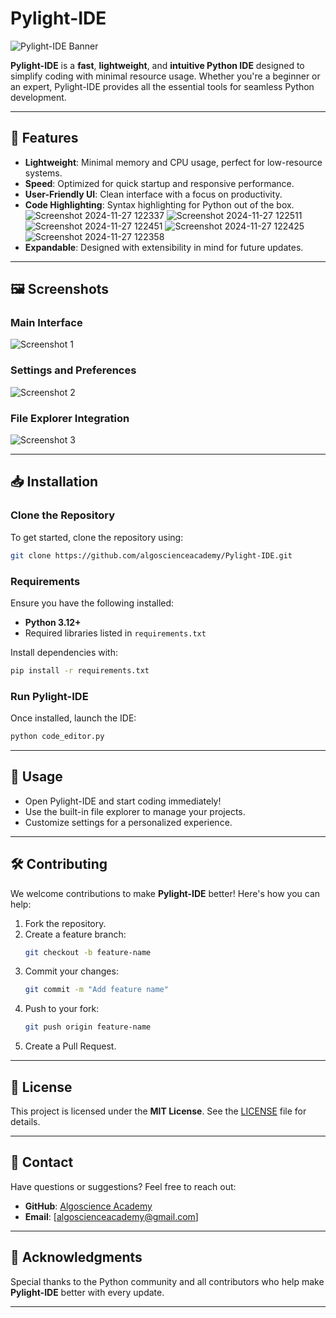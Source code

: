 
# Pylight-IDE

![Pylight-IDE Banner](screenshots/banner.png)  

**Pylight-IDE** is a **fast**, **lightweight**, and **intuitive Python IDE** designed to simplify coding with minimal resource usage. Whether you're a beginner or an expert, Pylight-IDE provides all the essential tools for seamless Python development.

---

## 🚀 Features

- **Lightweight**: Minimal memory and CPU usage, perfect for low-resource systems.
- **Speed**: Optimized for quick startup and responsive performance.
- **User-Friendly UI**: Clean interface with a focus on productivity.
- **Code Highlighting**: Syntax highlighting for Python out of the box.
![Screenshot 2024-11-27 122337](https://github.com/user-attachments/assets/b8e2ee4e-a1ec-4a53-8b3e-963839af3c0b)
![Screenshot 2024-11-27 122511](https://github.com/user-attachments/assets/1a090e1f-8715-4039-a914-8698ef6f06ff)
![Screenshot 2024-11-27 122451](https://github.com/user-attachments/assets/55fe8104-022d-4184-a30e-05321fa24309)
![Screenshot 2024-11-27 122425](https://github.com/user-attachments/assets/c6f8118f-7ae8-4d94-9f7d-6a9bb4f15a87)
![Screenshot 2024-11-27 122358](https://github.com/user-attachments/assets/a0f6bb02-b197-492d-81c0-aac75b94e8d6)
- **Expandable**: Designed with extensibility in mind for future updates.

---

## 🖼️ Screenshots

### Main Interface  
![Screenshot 1](screenshots/Screenshot_2024-11-27_122337.png)

### Settings and Preferences  
![Screenshot 2](screenshots/Screenshot_2024-11-27_122358.png)

### File Explorer Integration  
![Screenshot 3](screenshots/Screenshot_2024-11-27_122511.png)

---

## 📥 Installation

### Clone the Repository

To get started, clone the repository using:

```bash
git clone https://github.com/algoscienceacademy/Pylight-IDE.git
```

### Requirements

Ensure you have the following installed:
- **Python 3.12+**
- Required libraries listed in `requirements.txt`

Install dependencies with:

```bash
pip install -r requirements.txt
```

### Run Pylight-IDE

Once installed, launch the IDE:

```bash
python code_editor.py
```

---

## 🤖 Usage

- Open Pylight-IDE and start coding immediately!
- Use the built-in file explorer to manage your projects.
- Customize settings for a personalized experience.

---

## 🛠️ Contributing

We welcome contributions to make **Pylight-IDE** better! Here's how you can help:

1. Fork the repository.
2. Create a feature branch:
   ```bash
   git checkout -b feature-name
   ```
3. Commit your changes:
   ```bash
   git commit -m "Add feature name"
   ```
4. Push to your fork:
   ```bash
   git push origin feature-name
   ```
5. Create a Pull Request.

---

## 📄 License

This project is licensed under the **MIT License**. See the [LICENSE](LICENSE) file for details.

---

## 📧 Contact

Have questions or suggestions? Feel free to reach out:

- **GitHub**: [Algoscience Academy](https://github.com/algoscienceacademy)
- **Email**: [algoscienceacademy@gmail.com] 

---

## 🌟 Acknowledgments

Special thanks to the Python community and all contributors who help make **Pylight-IDE** better with every update.

---

